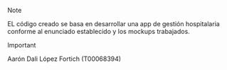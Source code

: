 >[!NOTE]
>EL código creado se basa en desarrollar una app de gestión hospitalaria conforme al enunciado establecido y los mockups trabajados.

>[!IMPORTANT]
>Aarón Dali López Fortich (T00068394)

